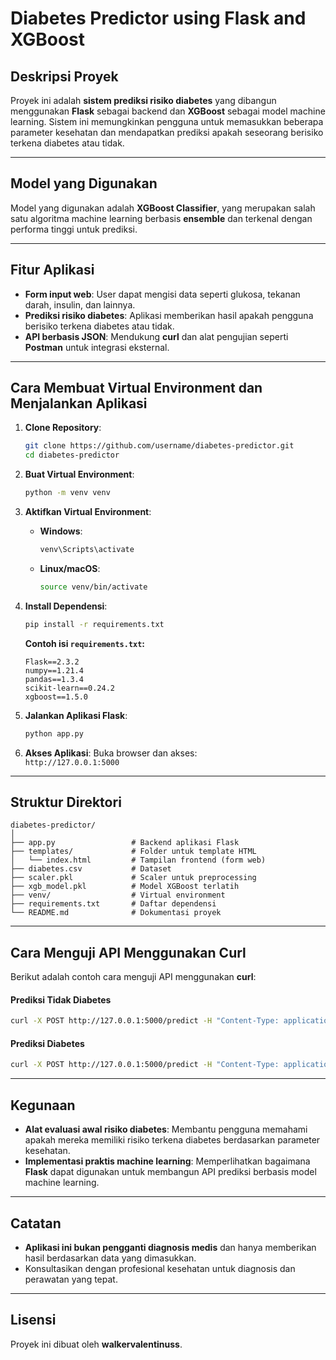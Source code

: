 # Diabetes Predictor using Flask and XGBoost

## Deskripsi Proyek

Proyek ini adalah **sistem prediksi risiko diabetes** yang dibangun menggunakan **Flask** sebagai backend dan **XGBoost** sebagai model machine learning. Sistem ini memungkinkan pengguna untuk memasukkan beberapa parameter kesehatan dan mendapatkan prediksi apakah seseorang berisiko terkena diabetes atau tidak.

---

## Model yang Digunakan

Model yang digunakan adalah **XGBoost Classifier**, yang merupakan salah satu algoritma machine learning berbasis **ensemble** dan terkenal dengan performa tinggi untuk prediksi.

---

## Fitur Aplikasi

- **Form input web**: User dapat mengisi data seperti glukosa, tekanan darah, insulin, dan lainnya.
- **Prediksi risiko diabetes**: Aplikasi memberikan hasil apakah pengguna berisiko terkena diabetes atau tidak.
- **API berbasis JSON**: Mendukung **curl** dan alat pengujian seperti **Postman** untuk integrasi eksternal.

---

## Cara Membuat Virtual Environment dan Menjalankan Aplikasi

1. **Clone Repository**:

   ```bash
   git clone https://github.com/username/diabetes-predictor.git
   cd diabetes-predictor
   ```

2. **Buat Virtual Environment**:

   ```bash
   python -m venv venv
   ```

3. **Aktifkan Virtual Environment**:

   - **Windows**:
     ```bash
     venv\Scripts\activate
     ```
   - **Linux/macOS**:
     ```bash
     source venv/bin/activate
     ```

4. **Install Dependensi**:

   ```bash
   pip install -r requirements.txt
   ```

   **Contoh isi `requirements.txt`:**

   ```
   Flask==2.3.2
   numpy==1.21.4
   pandas==1.3.4
   scikit-learn==0.24.2
   xgboost==1.5.0
   ```

5. **Jalankan Aplikasi Flask**:

   ```bash
   python app.py
   ```

6. **Akses Aplikasi**:
   Buka browser dan akses:  
   `http://127.0.0.1:5000`

---

## Struktur Direktori

```
diabetes-predictor/
│
├── app.py                 # Backend aplikasi Flask
├── templates/             # Folder untuk template HTML
│   └── index.html         # Tampilan frontend (form web)
├── diabetes.csv           # Dataset
├── scaler.pkl             # Scaler untuk preprocessing
├── xgb_model.pkl          # Model XGBoost terlatih
├── venv/                  # Virtual environment
├── requirements.txt       # Daftar dependensi
└── README.md              # Dokumentasi proyek
```

---

## Cara Menguji API Menggunakan Curl

Berikut adalah contoh cara menguji API menggunakan **curl**:

#### Prediksi Tidak Diabetes

```bash
curl -X POST http://127.0.0.1:5000/predict -H "Content-Type: application/json" -d "{\"input\": [2, 88, 70, 32, 85, 24.8, 0.5, 28]}"
```

#### Prediksi Diabetes

```bash
curl -X POST http://127.0.0.1:5000/predict -H "Content-Type: application/json" -d "{\"input\": [8, 190, 90, 35, 180, 38.5, 1.2, 60]}"
```

---

## Kegunaan

- **Alat evaluasi awal risiko diabetes**: Membantu pengguna memahami apakah mereka memiliki risiko terkena diabetes berdasarkan parameter kesehatan.
- **Implementasi praktis machine learning**: Memperlihatkan bagaimana **Flask** dapat digunakan untuk membangun API prediksi berbasis model machine learning.

---

## Catatan

- **Aplikasi ini bukan pengganti diagnosis medis** dan hanya memberikan hasil berdasarkan data yang dimasukkan.
- Konsultasikan dengan profesional kesehatan untuk diagnosis dan perawatan yang tepat.

---

## Lisensi

Proyek ini dibuat oleh **walkervalentinuss**.
